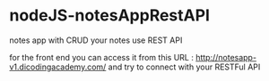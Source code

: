 # nodeJS-notesAppRestAPI
notes app with CRUD your notes use REST API

for the front end you can access it from this URL : http://notesapp-v1.dicodingacademy.com/
and try to connect with your RESTFul API
